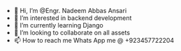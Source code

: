 - 👋 Hi, I’m @Engr. Nadeem Abbas Ansari
- 👀 I’m interested in backend development
- 🌱 I’m currently learning Django
- 💞️ I’m looking to collaborate on all assets
- 📫 How to reach me Whats App me @ +923457722204

<!---
Nadeem-Abbas/Nadeem-Abbas is a ✨ special ✨ repository because its `README.md` (this file) appears on your GitHub profile.
You can click the Preview link to take a look at your changes.
--->

